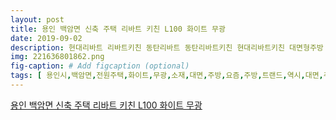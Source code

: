 ```yaml
---
layout: post
title: 용인 백암면 신축 주택 리바트 키친 L100 화이트 무광 
date: 2019-09-02
description: 현대리바트 리바트키친 동탄리바트 동탄리바트키친 현대리바트키친 대면형주방 화이트주방 11자주방 주택주방 주택인테리어 ASA주방 용인전원주택 전원주택주방 용인시 백암면 전원주택 L100 화이트 
img: 221636801862.png
fig-caption: # Add figcaption (optional)
tags: [ 용인시,백암면,전원주택,화이트,무광,소재,대면,주방,요즘,주방,트랜드,역시,대면,주방,아일랜드,아일랜드,후드,조리,공간,수납,여유,해도,주방,일반,아파트,공간,거나,구조,한계,때문,실현,가능성,요즘,경기도,외곽,전원주택,단지,생기,전원주택,핫플,용인시,백암면,위치,전원주택,주방,거실,주방,다이닝,공간,하나로,연결,탁트인,구조,바닥,마감,재의,구분,한층,주방,탄생,화이트,주방,차콜,그레이,상판,자칫하면,화이트컬러,색상,차콜,그레이,역활,주방,연출,아일랜드,주방,사이즈,설계,비례,잡고,수납,잡고,아일랜드,주방,요정,사이즈,감탄사,필터,양도,하츠,싱글,스퀘어,후드,일반,사이,아일랜드,후드,대의,비교,비교,가성,제품,가성,제품,디자인,금액,사각,군더더기,디자인,설계,반영,대부분,랍니,아일랜드,주방,거위,수전,절대,디자인,포인트,조금,더더,수전,용감,생각,클라이언트,의견,반영,일반,거위,수전,헤드,면적,아메리칸,스탠다드,수전,적용,제품,색상,화이트,도어,소재,상판,롯데,페블,니스,후드,하츠,싱글,스퀘어,후드,싱크,백조,사각,싱크,수전,아메리칸,스탠다드,여기,주방,대해,여기저기,의문,도어,마감,대해,설명,소재,주방,도어,장점,정말,장점,설명,화이트,마감,재의,가구,구매,본적,황변,현상,한번,예상,황변,현상,보완,친환경,신소재,장기간,색상,유지,자동차,마감,건축,장재,널리,화이트,주방,이상,유지,아주,장점,마감,마지막,대면,주방,완성,장쪽,보조,조리,공간,처음,클라이언트,설계,아일랜드,주방,벽쪽,수납,현장,주방,아일랜드,주방,시기,공간,사이,보조,조리,대면,주방,완성,보조,주방,공간,커피,신기,소형,가전,쓰시,얼마나,주방,금액,처음,견적,조금,추가,결과물,만족,클라이언트,현장,디자인,부분,중요시,사진,보이지,세심,부분,사용자,입장,생각,설계,코너,힌지,적용,접시꽃,행거,악세사리,제품,적용,최대한,데드,스페이스,설계,기본,기존,주방,부분,개선,항상,항상,최적,주방,설계,노력,박은지,이상,매일,쓰시,주방,전문가,상담,견적,문의 ]
---
```

[용인 백암면 신축 주택 리바트 키친 L100 화이트 무광 ](https://blog.naver.com/kkangdii?Redirect=Log&logNo=221636801862)